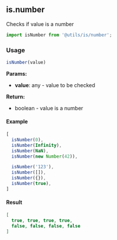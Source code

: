 ## is.number

Checks if value is a number

```javascript
import isNumber from '@utils/is/number';
```

### Usage

```javascript
isNumber(value)
```

**Params:**

* **value**: any - value to be checked

**Return:**

* boolean - value is a number

#### Example

```javascript
[
  isNumber(0),
  isNumber(Infinity),
  isNumber(NaN),
  isNumber(new Number(42)),

  isNumber('123'),
  isNumber([]),
  isNumber({}),
  isNumber(true),
]
```

#### Result

```json
[
  true, true, true, true,
  false, false, false, false
]
```